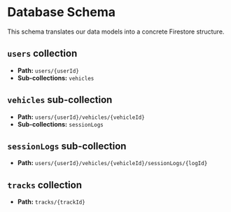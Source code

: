 # Database Schema

This schema translates our data models into a concrete Firestore structure.

## `users` collection

  * **Path:** `users/{userId}`
  * **Sub-collections:** `vehicles`

## `vehicles` sub-collection

  * **Path:** `users/{userId}/vehicles/{vehicleId}`
  * **Sub-collections:** `sessionLogs`

## `sessionLogs` sub-collection

  * **Path:** `users/{userId}/vehicles/{vehicleId}/sessionLogs/{logId}`

## `tracks` collection

  * **Path:** `tracks/{trackId}`
